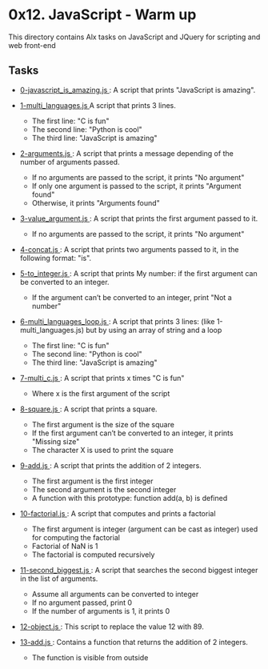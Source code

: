 # 0x12. JavaScript - Warm up
This directory contains Alx tasks on JavaScript and JQuery for scripting and web front-end

## Tasks
* [ 0-javascript_is_amazing.js ](./0-javascript_is_amazing.js): A script that prints "JavaScript is amazing".

* [ 1-multi_languages.js ](./1-multi_languages.js) A script that prints 3 lines.
    * The first line: "C is fun"
    * The second line: "Python is cool"
    * The third line: "JavaScript is amazing"

* [ 2-arguments.js ](./2-arguments.js): A script that prints a message depending of the number of arguments passed.
    * If no arguments are passed to the script, it prints "No argument"
    * If only one argument is passed to the script, it prints "Argument found"
    * Otherwise, it prints "Arguments found"

* [ 3-value_argument.js ](./3-value_argument.js): A script that prints the first argument passed to it.
    * If no arguments are passed to the script, it prints "No argument"

* [ 4-concat.js ](./4-concat.js): A script that prints two arguments passed to it, in the following format: "is".
 
* [ 5-to_integer.js ](./5-to_integer.js): A  script that prints My number: <first argument converted in integer> if the first argument can be converted to an integer.
    * If the argument can’t be converted to an integer, print "Not a number"

* [ 6-multi_languages_loop.js ](./6-multi_languages_loop.js): A script that prints 3 lines: (like 1-multi_languages.js) but by using an array of string and a loop
    * The first line: "C is fun"
    * The second line: "Python is cool"
    * The third line: "JavaScript is amazing"

* [ 7-multi_c.js ](./7-multi_c.js): A script that prints x times "C is fun"
    * Where x is the first argument of the script

* [ 8-square.js ](./8-square.js): A script that prints a square.
    * The first argument is the size of the square
    * If the first argument can’t be converted to an integer, it prints "Missing size"
    * The character X is used to print the square

* [ 9-add.js ](./9-add.js): A script that prints the addition of 2 integers.
    * The first argument is the first integer
    * The second argument is the second integer
    * A function with this prototype: function add(a, b) is defined

* [ 10-factorial.js ](./10-factorial.js): A script that computes and prints a factorial
    * The first argument is integer (argument can be cast as integer) used for computing the factorial
    * Factorial of NaN is 1
    * The factorial is computed recursively

* [ 11-second_biggest.js ](./11-second_biggest.js): A script that searches the second biggest integer in the list of arguments.
    * Assume all arguments can be converted to integer
    * If no argument passed, print 0
    * If the number of arguments is 1, it prints 0

* [ 12-object.js ](./12-object.js): This script to replace the value 12 with 89.

* [ 13-add.js ](./13-add.js): Contains a function that returns the addition of 2 integers.
    * The function is visible from outside
